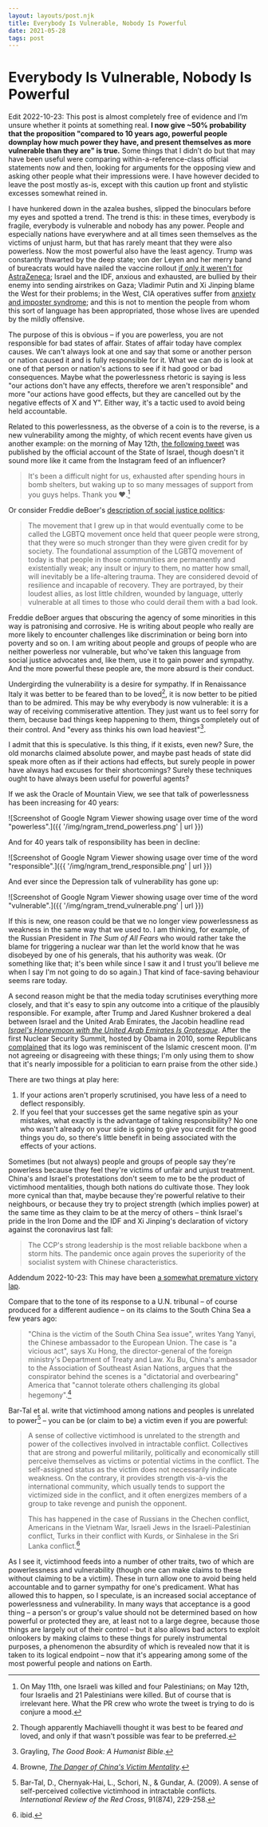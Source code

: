 ```yaml
---
layout: layouts/post.njk
title: Everybody Is Vulnerable, Nobody Is Powerful
date: 2021-05-28
tags: post
---
```


# Everybody Is Vulnerable, Nobody Is Powerful

<div class="edit">
<p>
Edit 2022-10-23: This post is almost completely free of evidence and I’m unsure whether it points at something real. <b>I now give ~50% probability that the proposition "compared to 10 years ago, powerful people downplay how much power they have, and present themselves as more vulnerable than they are" is true.</b> Some things that I didn’t do but that may have been useful were comparing within-a-reference-class official statements now and then, looking for arguments for the opposing view and asking other people what their impressions were. I have however decided to leave the post mostly as-is, except with this caution up front and stylistic excesses somewhat reined in.
</p>

</div>

I have hunkered down in the azalea bushes, slipped the binoculars before my eyes and spotted a trend. The trend is this: in these times, everybody is fragile, everybody is vulnerable and nobody has any power. People and especially nations have everywhere and at all times seen themselves as the victims of unjust harm, but that has rarely meant that they were also powerless. Now the most powerful also have the least agency. Trump was constantly thwarted by the deep state; von der Leyen and her merry band of bureacrats would have nailed the vaccine rollout [if only it weren't for AstraZeneca](https://www.msn.com/en-us/money/companies/von-der-leyen-rips-vaccine-critics-blames-astra-for-slow-debut/ar-BB1en4BI); Israel and the IDF, anxious and exhausted, are bullied by their enemy into sending airstrikes on Gaza; Vladimir Putin and Xi Jinping blame the West for their problems; in the West, CIA operatives suffer from [anxiety and imposter syndrome](https://mtracey.substack.com/p/cia-embraces-left-wing-ideology-leftists); and this is not to mention the people from whom this sort of language has been appropriated, those whose lives are upended by the mildly offensive.

The purpose of this is obvious – if you are powerless, you are not responsible for bad states of affair. States of affair today have complex causes. We can't always look at one and say that some or another person or nation caused it and is fully responsible for it. What we can do is look at one of that person or nation's actions to see if it had good or bad consequences. Maybe what the powerlessness rhetoric is saying is less "our actions don't have any effects, therefore we aren't responsible" and more "our actions have good effects, but they are cancelled out by the negative effects of X and Y". Either way, it's a tactic used to avoid being held accountable.

Related to this powerlessness, as the obverse of a coin is to the reverse, is a new vulnerability among the mighty, of which recent events have given us another example: on the morning of May 12th, [the following tweet](https://twitter.com/Israel/status/1392365134841094144) was published by the official account of the State of Israel, though doesn't it sound more like it came from the Instagram feed of an influencer?

> It's been a difficult night for us, exhausted after spending hours in bomb shelters, but waking up to so many messages of support from you guys helps. Thank you ♥️.[^1]

Or consider Freddie deBoer's [description of social justice politics](https://freddiedeboer.substack.com/p/people-of-color-have-agency):

> The movement that I grew up in that would eventually come to be called the LGBTQ movement once held that queer people were strong, that they were so much stronger than they were given credit for by society. The foundational assumption of the LGBTQ movement of today is that people in those communities are permanently and existentially weak; any insult or injury to them, no matter how small, will inevitably be a life-altering trauma. They are considered devoid of resilience and incapable of recovery. They are portrayed, by their loudest allies, as lost little children, wounded by language, utterly vulnerable at all times to those who could derail them with a bad look.

Freddie deBoer argues that obscuring the agency of some minorities in this way is patronising and corrosive. He is writing about people who really are more likely to encounter challenges like discrimination or being born into poverty and so on. I am writing about people and groups of people who are neither powerless nor vulnerable, but who've taken this language from social justice advocates and, like them, use it to gain power and sympathy. And the more powerful these people are, the more absurd is their conduct.

Undergirding the vulnerability is a desire for sympathy. If in Renaissance Italy it was better to be feared than to be loved[^6], it is now better to be pitied than to be admired. This may be why everybody is now vulnerable: it is a way of receiving commiserative attention. They just want us to feel sorry for them, because bad things keep happening to them, things completely out of their control. And "every ass thinks his own load heaviest"[^2].

I admit that this is speculative. Is this thing, if it exists, even new? Sure, the old monarchs claimed absolute power, and maybe past heads of state did speak more often as if their actions had effects, but surely people in power have always had excuses for their shortcomings? Surely these techniques ought to have always been useful for powerful agents?

If we ask the Oracle of Mountain View, we see that talk of powerlessness has been increasing for 40 years:

![Screenshot of Google Ngram Viewer showing usage over time of the word "powerless".]({{ '/img/ngram_trend_powerless.png' | url }})

And for 40 years talk of responsibility has been in decline:

![Screenshot of Google Ngram Viewer showing usage over time of the word "responsible".]({{ '/img/ngram_trend_responsible.png' | url }})

And ever since the Depression talk of vulnerability has gone up:

![Screenshot of Google Ngram Viewer showing usage over time of the word "vulnerable".]({{ '/img/ngram_trend_vulnerable.png' | url }})

If this is new, one reason could be that we no longer view powerlessness as weakness in the same way that we used to. I am thinking, for example, of the Russian President in _The Sum of All Fears_ who would rather take the blame for triggering a nuclear war than let the world know that he was disobeyed by one of his generals, that his authority was weak. (Or something like that; it's been while since I saw it and I trust you'll believe me when I say I'm not going to do so again.) That kind of face-saving behaviour seems rare today.

A second reason might be that the media today scrutinises everything more closely, and that it's easy to spin any outcome into a critique of the plausibly responsible. For example, after Trump and Jared Kushner brokered a deal between Israel and the United Arab Emirates, the Jacobin headline read _[Israel's Honeymoon with the United Arab Emirates Is Grotesque](https://www.jacobinmag.com/2020/12/israel-united-arab-emirates-uae-normalization)_. After the first Nuclear Security Summit, hosted by Obama in 2010, some Republicans [complained](https://www.mediamatters.org/fox-friends/right-wing-claim-about-nuclear-summit-logo-debunked-comedy-central) that its logo was reminiscent of the Islamic crescent moon. (I'm not agreeing or disagreeing with these things; I'm only using them to show that it's nearly impossible for a politician to earn praise from the other side.)

There are two things at play here:

1. If your actions aren't properly scrutinised, you have less of a need to deflect responsibly.
2. If you feel that your successes get the same negative spin as your mistakes, what exactly is the advantage of taking responsibility? No one who wasn't already on your side is going to give you credit for the good things you do, so there's little benefit in being associated with the effects of your actions.

Sometimes (but not always) people and groups of people say they're powerless because they feel they're victims of unfair and unjust treatment. China's and Israel's protestations don't seem to me to be the product of victimhood mentalities, though both nations do cultivate those. They look more cynical than that, maybe because they're powerful relative to their neighbours, or because they try to project strength (which implies power) at the same time as they claim to be at the mercy of others – think Israel's pride in the Iron Dome and the IDF and Xi Jinping's declaration of victory against the coronavirus last fall:

> The CCP's strong leadership is the most reliable backbone when a storm hits. The pandemic once again proves the superiority of the socialist system with Chinese characteristics.

<div class="edit">
<p>
Addendum 2022-10-23: This may have been <a href="https://www.csis.org/analysis/chinas-zero-covid-what-should-west-do">a somewhat premature victory lap</a>.
</p>

</div>

Compare that to the tone of its response to a U.N. tribunal – of course produced for a different audience – on its claims to the South China Sea a few years ago:

> "China is the victim of the South China Sea issue", writes Yang Yanyi, the Chinese ambassador to the European Union. The case is "a vicious act", says Xu Hong, the director-general of the foreign ministry's Department of Treaty and Law. Xu Bu, China's ambassador to the Association of Southeast Asian Nations, argues that the conspirator behind the scenes is a "dictatorial and overbearing" America that "cannot tolerate others challenging its global hegemony".[^3]

Bar-Tal et al. write that victimhood among nations and peoples is unrelated to power[^4] – you can be (or claim to be) a victim even if you are powerful:

> A sense of collective victimhood is unrelated to the strength and power of the collectives involved in intractable conflict. Collectives that are strong and powerful militarily, politically and economically still perceive themselves as victims or potential victims in the conflict. The self-assigned status as the victim does not necessarily indicate weakness. On the contrary, it provides strength vis-à-vis the international community, which usually tends to support the victimized side in the conflict, and it often energizes members of a group to take revenge and punish the opponent.
>
> This has happened in the case of Russians in the Chechen conflict, Americans in the Vietnam War, Israeli Jews in the Israeli-Palestinian conflict, Turks in their conflict with Kurds, or Sinhalese in the Sri Lanka conflict.[^5]

As I see it, victimhood feeds into a number of other traits, two of which are powerlessness and vulnerability (though one can make claims to these without claiming to be a victim). These in turn allow one to avoid being held accountable and to garner sympathy for one's predicament. What has allowed this to happen, so I speculate, is an increased social acceptance of powerlessness and vulnerability. In many ways that acceptance is a good thing – a person's or group's value should not be determined based on how powerful or protected they are, at least not to a large degree, because those things are largely out of their control – but it also allows bad actors to exploit onlookers by making claims to these things for purely instrumental purposes, a phenomenon the absurdity of which is revealed now that it is taken to its logical endpoint – now that it's appearing among some of the most powerful people and nations on Earth.

[^1]: On May 11th, one Israeli was killed and four Palestinians; on May 12th, four Israelis and 21 Palestinians were killed. But of course that is irrelevant here. What the PR crew who wrote the tweet is trying to do is conjure a mood.
[^2]: Grayling, _The Good Book: A Humanist Bible_.
[^3]: Browne, _[The Danger of China's Victim Mentality](https://www.wsj.com/articles/the-danger-of-chinas-victim-mentality-1465880577)_.
[^4]: Bar-Tal, D., Chernyak-Hai, L., Schori, N., & Gundar, A. (2009). A sense of self-perceived collective victimhood in intractable conflicts. _International Review of the Red Cross_, 91(874), 229-258.
[^5]: ibid.
[^6]: Though apparently Machiavelli thought it was best to be feared _and_ loved, and only if that wasn't possible was fear to be preferred.
